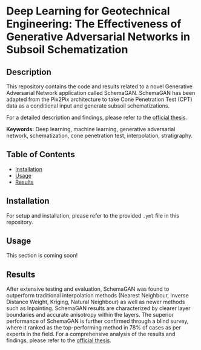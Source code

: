 
# Deep Learning for Geotechnical Engineering: The Effectiveness of Generative Adversarial Networks in Subsoil Schematization

## Description

This repository contains the code and results related to a novel Generative Adversarial Network application called SchemaGAN. SchemaGAN has been adapted from the Pix2Pix architecture to take Cone Penetration Test (CPT) data as a conditional input and generate subsoil schematizations.

For a detailed description and findings, please refer to the [official thesis](https://repository.tudelft.nl/islandora/object/uuid:c18cb6cf-3574-484d-aacc-dabd882341de?collection=education).

**Keywords:** Deep learning, machine learning, generative adversarial network, schematization, cone penetration test, interpolation, stratigraphy.

## Table of Contents

- [Installation](#installation)
- [Usage](#usage)
- [Results](#results)


## Installation

For setup and installation, please refer to the provided `.yml` file in this repository.

## Usage

This section is coming soon!

## Results

After extensive testing and evaluation, SchemaGAN was found to outperform traditional interpolation methods (Nearest Neighbour, Inverse Distance Weight, Kriging, Natural Neighbour) as well as newer methods such as Inpainting. SchemaGAN results are characterized by clearer layer boundaries and accurate anisotropy within the layers. The superior performance of SchemaGAN is further confirmed through a blind survey, where it ranked as the top-performing method in 78% of cases as per experts in the field. For a comprehensive analysis of the results and findings, please refer to the [official thesis](https://repository.tudelft.nl/islandora/object/uuid:c18cb6cf-3574-484d-aacc-dabd882341de?collection=education).
